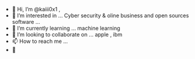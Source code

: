 - 👋 Hi, I’m @kaiii0x1 ,
- 👀 I’m interested in ... Cyber security & oline business and open sources software ...
- 🌱 I’m currently learning ... machine learning 
- 💞️ I’m looking to collaborate on ... apple , ibm
- 📫 How to reach me ... 
- 👋 

<!---
kaiii0x1/kaiii0x1 is a ✨ special ✨ repository because its `README.md` (this file) appears on your GitHub profile.
You can click the Preview link to take a look at your changes.

Hi, i am samir i hope are you fine , in my profile here you can get more tool's that can help you to accelerate your work to be succefull 
'redless' org is a new association work on the opensource project!


--->

